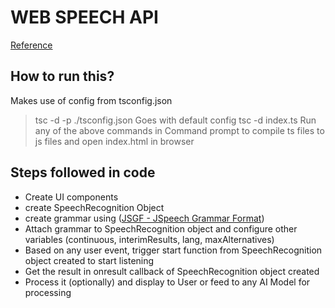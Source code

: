 # WEB SPEECH API

[Reference](https://developer.mozilla.org/en-US/docs/Web/API/Web_Speech_API)

## How to run this?
Makes use of config from tsconfig.json
> tsc -d -p ./tsconfig.json
Goes with default config
> tsc -d index.ts 
Run any of the above commands in Command prompt to compile ts files to js files and open index.html in browser

## Steps followed in code

- Create UI components
- create SpeechRecognition Object
- create grammar using ([JSGF - JSpeech Grammar Format](https://www.w3.org/TR/jsgf/))
- Attach grammar to SpeechRecognition object and configure other variables (continuous, interimResults, lang, maxAlternatives)
- Based on any user event, trigger start function from SpeechRecognition object created to start listening
- Get the result in onresult callback of SpeechRecognition object created
- Process it (optionally) and display to User or feed to any AI Model for processing
